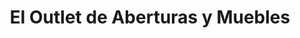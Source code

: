 ---
title: "El Outlet de Aberturas y Muebles"
url: /cipolletti/el-outlet-de-aberturas-y-muebles-avenida-general-paz/
shop: general
---